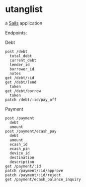 # utanglist

a [Sails](http://sailsjs.org) application

Endpoints:

Debt

    post /debt
      total_debt
      current_debt
      lender_id
      borrower_id
      notes
    get /debt/:id
    get /debt/lend
      token
    get /debt/borrow
      token
    patch /debt/:id/pay_off

Payment

    post /payment
      debt
      amount
    post /payment/ecash_pay
      debt
      amount
      ecash_id
      ecash_pin
      device_id
      destination
      description
    get /payment/:id
    patch /payment/:id/approve
    patch /payment/:id/reject
    get /payment/ecash_balance_inquiry

